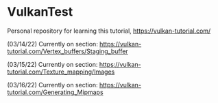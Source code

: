 # VulkanTest
Personal repository for learning this tutorial, https://vulkan-tutorial.com/

(03/14/22) Currently on section: https://vulkan-tutorial.com/Vertex_buffers/Staging_buffer

(03/15/22) Currently on section: https://vulkan-tutorial.com/Texture_mapping/Images

(03/16/22) Currently on section: https://vulkan-tutorial.com/Generating_Mipmaps
